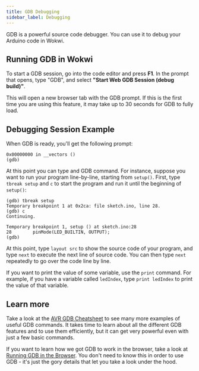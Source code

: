 ```yaml
---
title: GDB Debugging
sidebar_label: Debugging
---
```


GDB is a powerful source code debugger. You can use it to debug your Arduino code in Wokwi.

## Running GDB in Wokwi

To start a GDB session, go into the code editor and press **F1**. In the prompt that opens, type "GDB",
and select **"Start Web GDB Session (debug build)"**.

This will open a new browser tab with the GDB prompt. If this is the first time you are using this
feature, it may take up to 30 seconds for GDB to fully load.

## Debugging Session Example

When GDB is ready, you'll get the following prompt:

```
0x00000000 in __vectors ()
(gdb)
```

At this point you can type and GDB command. For instance, suppose you want to run your program
line-by-line, starting from `setup()`. First, type `tbreak setup` and `c` to start the program
and run it until the beginning of `setup()`:

```
(gdb) tbreak setup
Temporary breakpoint 1 at 0x2ca: file sketch.ino, line 28.
(gdb) c
Continuing.

Temporary breakpoint 1, setup () at sketch.ino:28
28        pinMode(LED_BUILTIN, OUTPUT);
(gdb)
```

At this point, type `layout src` to show the source code of your program, and type
`next` to execute the next line of source code. You can then type `next` repeatedly
to go over the code line by line.

If you want to print the value of some variable, use the `print` command. For example,
if you have a variable called `ledIndex`, type `print ledIndex` to print the value
of that variable.

## Learn more

Take a look at the [AVR GDB Cheatsheet](https://blog.wokwi.com/gdb-avr-arduino-cheatsheet/) to see
many more examples of useful GDB commands. It takes time to learn about all the different GDB features
and to use them efficiently, but it can get very powerful even with just a few basic commands.

If you want to learn how we got GDB to work in the browser, take a look at [Running GDB in the Browser](https://blog.wokwi.com/running-gdb-in-the-browser/). You don't need to know this in order to use GDB - it's just the gory details that let you take a look under the hood.
